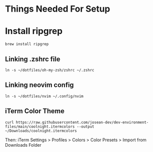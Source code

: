 # Things Needed For Setup

# Install ripgrep
```
brew install ripgrep
```

## Linking .zshrc file
```
ln -s ~/dotfiles/oh-my-zsh/zshrc ~/.zshrc
```

## Linking neovim config
```
ln -s ~/dotfiles/nvim ~/.config/nvim
```

## iTerm Color Theme
```
curl https://raw.githubusercontent.com/josean-dev/dev-environment-files/main/coolnight.itermcolors --output ~/Downloads/coolnight.itermcolors
```

Then: iTerm Settings > Profiles > Colors > Color Presets > Import from Downloads Folder



